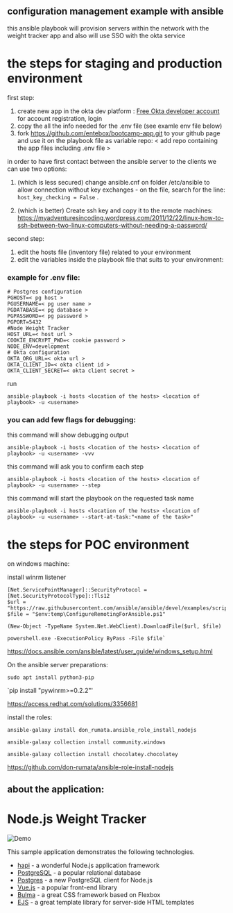 ## configuration management example with ansible

this ansible playbook will provision servers within the network with the weight tracker app 
and also will use SSO with the okta service

# the steps for staging and production environment
first step:

1. create new app in the okta dev platform : [Free Okta developer account](https://developer.okta.com/) for account registration, login
2. copy the all the info needed for the .env file (see examle env file below)
3. fork https://github.com/entebox/bootcamp-app.git to your github page 
   and use it on the playbook file as variable repo: < add repo containing the app files including .env file >

in order to have first contact between the ansible server to the clients we can use two options:
1. (which is less secured) change ansible.cnf on folder /etc/ansible to allow connection without key exchanges -
on the file, search for the line: `host_key_checking = False` .

2. (which is better) Create ssh key and copy it to the remote machines:
https://myadventuresincoding.wordpress.com/2011/12/22/linux-how-to-ssh-between-two-linux-computers-without-needing-a-password/

second step:
1. edit the hosts file (inventory file) related to your environment
2. edit the variables inside the playbook file that suits to your environment:

### example for .env file:

```
# Postgres configuration
PGHOST=< pg host >
PGUSERNAME=< pg user name >
PGDATABASE=< pg database >
PGPASSWORD=< pg password >
PGPORT=5432
#Node Weight Tracker
HOST_URL=< host url >
COOKIE_ENCRYPT_PWD=< cookie password >
NODE_ENV=development
# Okta configuration
OKTA_ORG_URL=< okta url >
OKTA_CLIENT_ID=< okta client id >
OKTA_CLIENT_SECRET=< okta client secret >
```

run

`ansible-playbook -i hosts <location of the hosts> <location of playbook> -u <username>`
  
### you can add few flags for debugging:
this command will show debugging output 

`ansible-playbook -i hosts <location of the hosts> <location of playbook> -u <username> -vvv`

this command will ask you to confirm each step

`ansible-playbook -i hosts <location of the hosts> <location of playbook> -u <username> --step`

this command will start the playbook on the requested task name

`ansible-playbook -i hosts <location of the hosts> <location of playbook> -u <username> --start-at-task:"<name of the task>"`

# the steps for POC environment

on windows machine:

install winrm listener
```
[Net.ServicePointManager]::SecurityProtocol = [Net.SecurityProtocolType]::Tls12
$url = "https://raw.githubusercontent.com/ansible/ansible/devel/examples/scripts/ConfigureRemotingForAnsible.ps1"
$file = "$env:temp\ConfigureRemotingForAnsible.ps1"

(New-Object -TypeName System.Net.WebClient).DownloadFile($url, $file)

powershell.exe -ExecutionPolicy ByPass -File $file`
```

https://docs.ansible.com/ansible/latest/user_guide/windows_setup.html

On the ansible server preparations:

`sudo apt install python3-pip`

`pip install "pywinrm>=0.2.2"'


https://access.redhat.com/solutions/3356681

install the roles:

`ansible-galaxy install don_rumata.ansible_role_install_nodejs`

`ansible-galaxy collection install community.windows`

`ansible-galaxy collection install chocolatey.chocolatey`

https://github.com/don-rumata/ansible-role-install-nodejs

## about the application:
# Node.js Weight Tracker

![Demo](docs/build-weight-tracker-app-demo.gif)

This sample application demonstrates the following technologies.

* [hapi](https://hapi.dev) - a wonderful Node.js application framework
* [PostgreSQL](https://www.postgresql.org/) - a popular relational database
* [Postgres](https://github.com/porsager/postgres) - a new PostgreSQL client for Node.js
* [Vue.js](https://vuejs.org/) - a popular front-end library
* [Bulma](https://bulma.io/) - a great CSS framework based on Flexbox
* [EJS](https://ejs.co/) - a great template library for server-side HTML templates

  
  
